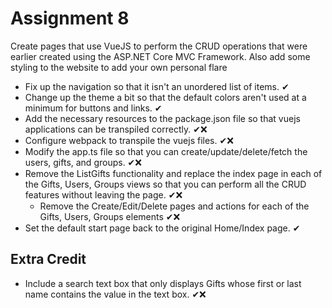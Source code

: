 # Assignment **8**

Create pages that use VueJS to perform the CRUD operations that were earlier created using the ASP.NET Core MVC Framework. Also add some styling
to the website to add your own personal flare

- Fix up the navigation so that it isn't an unordered list of items. ✔
- Change up the theme a bit so that the default colors aren't used at a minimum for buttons and links. ✔
- Add the necessary resources to the package.json file so that vuejs applications can be transpiled correctly. ✔❌
- Configure webpack to transpile the vuejs files. ✔❌
- Modify the app.ts file so that you can create/update/delete/fetch the users, gifts, and groups. ✔❌
- Remove the ListGifts functionality and replace the index page in each of the Gifts, Users, Groups views so that you can perform all the CRUD features
  without leaving the page. ✔❌
    - Remove the Create/Edit/Delete pages and actions for each of the Gifts, Users, Groups elements ✔❌
- Set the default start page back to the original Home/Index page. ✔

## Extra Credit

- Include a search text box that only displays Gifts whose first or last name contains the value in the text box. ✔❌
